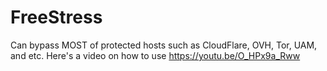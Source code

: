 # FreeStress
Can bypass MOST of protected hosts such as CloudFlare, OVH, Tor, UAM, and etc.
Here's a video on how to use https://youtu.be/O_HPx9a_Rww
